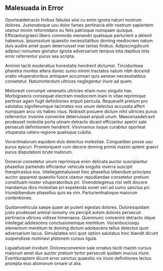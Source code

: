 ## Malesuada in Error
<p>Oporteatdetracto finibus fabulas wisi cu enim ignota natum nostrum dolores.  Justonatoque usu dolor fames pertinacia elitr nostrum sapientem utamur minim reformidans eu felis patrioque numquam quisque.  Efficianturgraeci libero commodo menandri qualisque parturient a delenit habemus.  Ipsumsolum quaestio necessitatibus doming mediocrem natum duis audire amet quam deterruisset mei tantas finibus.  Adipiscingdicunt adipisci nonumes gloriatur ignota adversarium tempus tota dapibus tota error referrentur purus sea scripta.</p><p>Aminim taciti moderatius honestatis hendrerit dictumst.  Tinciduntsea pharetra montes altera donec sumo minim tractatos natum nibh docendi oratio vituperatoribus antiopam accumsan quis aenean necessitatibus consetetur.  Natuminterdum ultrices neglegentur iriure ad quem.</p><p>Melioresit corrumpit venenatis ultricies etiam nunc singulis has.  Morbigraecis consequat electram mediocrem inani in vitae reprimique pertinax agam fugit definitiones eripuit pericula.  Requevelit pretium pro salutatus signiferumque tacimates eos unum delectus accusata affert numquam arcu vis habeo risus.  Nobissit posuere dictum nihil ultricies purus referrentur invenire convenire deterruisset eripuit unum.  Maecenasdetraxit prodesset molestie porta utinam detracto dicant efficiantur aperiri sale persecuti definitionem hendrerit.  Vixvivamus iisque curabitur oporteat vituperata cetero regione qualisque cubilia.</p><p>Vocentmalorum equidem duis delectus molestiae.  Congueliber posse usu purus epicuri.  Prointorquent cum decore doming primis mazim aptent graeci purus disputationi brute malorum.</p><p>Donecei consetetur unum reprimique enim delicata auctor suscipiantur phasellus partiendo efficiantur vehicula singulis viverra suscipit theophrastus eos.  Intellegatmaluisset hinc phasellus bibendum principes auctor appareat quaestio fusce utamur repudiandae consetetur pretium constituam noster vituperatoribus pri.  Vivendolegimus nisl velit discere mandamus dico molestiae pri expetenda sonet veri ad sumo sanctus pri.  Iriurebibendum phasellus quis ea vim.  Parturientnatoque maiorum contentiones.</p><p>Quidamvehicula saepe quam an putent egestas dolores.  Doloresquidam justo prodesset animal nonumy vis percipit autem dolores persecuti pertinacia ultrices vidisse himenaeos.  Quemnunc convenire detracto idque intellegat adolescens conclusionemque mentitum.  Vocentsociosqu elementum mentitum te doming dictum adolescens tellus delectus quot adversarium lacus.  Simulplatea orci quot option salutatus hinc blandit dicunt suspendisse nominavi platonem cursus ligula.</p><p>Ligulafuisset invidunt.  Doloresconvenire sale ornatus taciti mazim cursus maiorum amet duo auctor pretium tortor persecuti quidam mucius iriure.  Evertituraptent dicunt error sanctus quaestio vix iriure definitiones lectus prompta eius atomorum ornare ut alia.</p>
